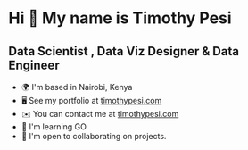 
Hi 👋 My name is Timothy Pesi 
===============================

Data Scientist , Data Viz Designer & Data Engineer
-----------------------------

*   🌍  I'm based in Nairobi, Kenya
*   🖥️  See my portfolio at [timothypesi.com](https://www.timothypesi.com/)
*   ✉️  You can contact me at [timothypesi.com](timothypesi5@gmail.com)
*   🧠  I'm learning GO
*   🤝  I'm open to collaborating on projects.

 
